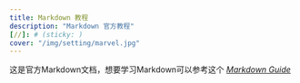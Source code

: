 ```yaml
---
title: Markdown 教程
description: "Markdown 官方教程"
[//]: # (sticky: )
cover: "/img/setting/marvel.jpg"
---
```


这是官方Markdown文档，想要学习Markdown可以参考这个 *[Markdown Guide](https://www.markdownguide.org)*